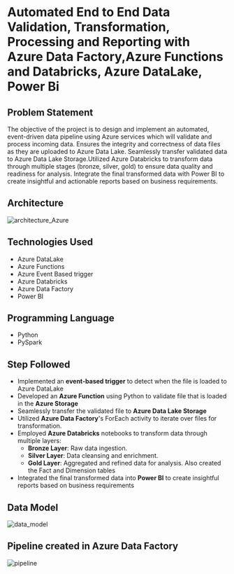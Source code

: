 
# Automated End to End Data Validation, Transformation, Processing and Reporting with Azure Data Factory,Azure Functions and Databricks, Azure DataLake, Power Bi

## Problem Statement

The objective of the project is to design and implement an automated, event-driven data pipeline using Azure services which will validate and process incoming data. Ensures the integrity and correctness of data files as they are uploaded to Azure Data Lake.
Seamlessly transfer validated data to Azure Data Lake Storage.Utilized Azure Databricks to transform data through multiple stages (bronze, silver, gold) to ensure data quality and readiness for analysis. Integrate the final transformed data with Power BI to create insightful and actionable reports based on business requirements.

## Architecture
![architecture_Azure](https://github.com/user-attachments/assets/66ea68f8-f713-43fc-9640-c54c2afa06d7)

## Technologies Used
  -   Azure DataLake
  -   Azure Functions
  -   Azure Event Based trigger
  -   Azure Databricks
  -   Azure Data Factory
  -   Power BI
##  Programming Language
  -   Python
  -   PySpark

## Step Followed

  - Implemented an **event-based trigger** to detect when the file is loaded to Azure DataLake
  - Developed an **Azure Function** using Python to validate file that is loaded in the **Azure Storage**
  - Seamlessly transfer the validated file to **Azure Data Lake Storage**
  - Utilized **Azure Data Factory**'s ForEach activity to iterate over files for transformation.
  - Employed **Azure Databricks** notebooks to transform data through multiple layers:
     - **Bronze Layer**: Raw data ingestion.
     - **Silver Layer**: Data cleansing and enrichment.
     - **Gold Layer**: Aggregated and refined data for analysis. Also created the Fact and Dimension tables 
  -  Integrated the final transformed data into **Power BI** to create insightful reports based on business requirements  


## Data Model

![data_model](https://github.com/user-attachments/assets/7aae2c26-0a90-4fc8-b339-7ba560c02fc6)



## Pipeline created in Azure Data Factory

![pipeline](https://github.com/user-attachments/assets/589e3863-0333-47b8-b14d-60b28b78fe5c)


